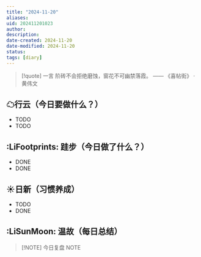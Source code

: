 ```yaml
---
title: "2024-11-20"
aliases: 
uid: 202411201023
author: 
description: 
date-created: 2024-11-20
date-modified: 2024-11-20
status: 
tags: [diary]
---
```


> [!quote] 一言
 阶砖不会拒绝磨蚀，窗花不可幽禁落霞。 —— 《喜帖街》 · 黄伟文

## ☁行云（今日要做什么？）

- TODO
- TODO

## :LiFootprints: 跬步（今日做了什么？）

- DONE
- DONE

## ☀日新（习惯养成）

- TODO
- DONE

## :LiSunMoon: 温故（每日总结）

> [!NOTE] 今日复盘
> NOTE
